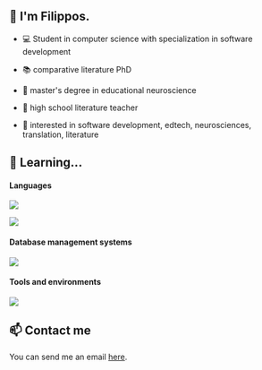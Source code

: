 ## 👋 I'm Filippos.

* 💻 Student in computer science with specialization in software development

* 📚 comparative literature PhD
  
* 🧠 master's degree in educational neuroscience
  
* 🏫 high school literature teacher

* 🧐 interested in software development, edtech, neurosciences, translation, literature

## 🌱 Learning...

#### Languages

<p>
  <a href="https://skillicons.dev">
    <img src="https://skillicons.dev/icons?i=py,java,cs" />
  </a>
</p>
<p>
  <a href="https://skillicons.dev">
    <img src="https://skillicons.dev/icons?i=html,css,js,php" />
  </a>
</p>
<p>

#### Database management systems

<p>
  <a href="https://skillicons.dev">
    <img src="https://skillicons.dev/icons?i=mysql,postgres,mongodb" />
  </a>
</p>

#### Tools and environments

<p>
  <a href="https://skillicons.dev">
    <img src="https://skillicons.dev/icons?i=debian,windows,github,vscode,visualstudio,pycharm,eclipse" />
  </a>
</p>

## 📫 Contact me

You can send me an email <a href="mailto:filippos29@hotmail.com">here</a>.
